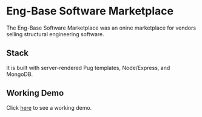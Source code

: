# Eng-Base Software Marketplace
The Eng-Base Software Marketplace was an onine marketplace for vendors selling structural engineering software. 

## Stack
It is built with server-rendered Pug templates, Node/Express, and MongoDB.

## Working Demo
Click [here](https://eagle-five.herokuapp.com) to see a working demo.
